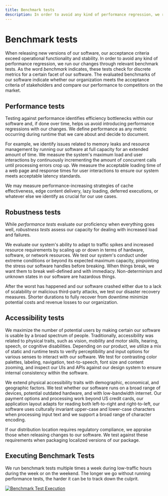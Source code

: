 ```yaml
---
title: Benchmark tests
description: In order to avoid any kind of performance regression, we run our changes through relevant benchmark tests. As the word benchmark indicates, these tests check for discrete metrics for a certain facet of our software.
---
```


# Benchmark tests

When releasing new versions of our software, our acceptance criteria exceed operational functionality and stability. In order to avoid any kind of performance regression, we run our changes through relevant benchmark tests. As the word *benchmark* indicates, these tests check for discrete metrics for a certain facet of our software. The evaluated benchmarks of our software indicate whether our organization meets the acceptance criteria of stakeholders and compare our performance to competitors on the market.

## Performance tests

Testing against performance identifies efficiency bottlenecks within our software and, if done over time, helps us avoid introducing performance regressions with our changes. We define performance as any metric occurring during runtime that we care about and decide to document.

For example, we identify issues related to memory leaks and resource management by running our software at full capacity for an extended amount of time. We measure the system's maximum load and user interactions by continuously incrementing the amount of concurrent calls until processing errors crop up. We measure the acceptable loading time of a web page and response times for user interactions to ensure our system meets acceptable latency standards.

We may measure performance-increasing strategies of cache effectiveness, edge content delivery, lazy loading, deferred executions, or whatever else we identify as crucial for our use cases.

## Robustness tests

While *performance tests* evaluate our proficiency when everything goes well, *robustness tests* assess our capacity for dealing with increased load and failures.

We evaluate our system's ability to adapt to traffic spikes and increased resource requirements by scaling up or down in terms of hardware, software, or network resources. We test our system's conduct under extreme conditions or beyond its expected maximum capacity, pinpointing the stress our software handles before breaking. When things break, we want them to break well-defined and with immediacy. Non-determinism and unknown states in our software are hazardous things.

After the worst has happened and our software crashed either due to a lack of scalability or malicious third-party attacks, we test our disaster recovery measures. Shorter durations to fully recover from downtime minimize potential costs and revenue losses to our organization.

## Accessibility tests

We maximize the number of potential users by making certain our software is usable by a broad spectrum of people. Traditionally, accessibility was related to physical traits, such as vision, mobility and motor skills, hearing, speech, or cognitive disabilities. Depending on our product, we utilize a mix of static and runtime tests to verify perceptibility and input options for various senses to interact with our software. We test for contrasting color palettes, labeling, navigation, text-to-speech, font size and content zooming, and inspect our UIs and APIs against our design system to ensure internal consistency within the software.

We extend physical accessibility traits with demographic, economical, and geographic factors. We test whether our software runs on a broad range of devices, potential outdated hardware, and with low-bandwidth internet. Our payment options and processing work beyond US credit cards, our application layout adapts for reading both left-to-right and right-to-left, our software uses culturally invariant upper-case and lower-case characters when processing input text and we support a broad range of character encoding.

If our distribution location requires regulatory compliance, we appraise those when releasing changes to our software. We test against these requirements when packaging localized versions of our package.

## Executing Benchmark Tests

We run benchmark tests multiple times a week during low-traffic hours during the week or on the weekend. The longer we go without running performance tests, the harder it can be to track down the culprit.

[![Benchmark Test Execution](../../../assets/images/book/anatomy-of-a-code-change/testing/benchmark-execution.webp)](../../../assets/images/book/anatomy-of-a-code-change/testing/benchmark-execution.png)
